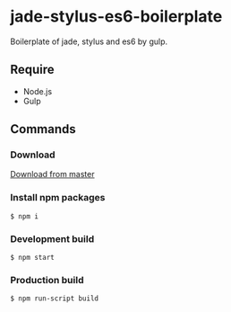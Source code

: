 # jade-stylus-es6-boilerplate
Boilerplate of jade, stylus and es6 by gulp.


## Require
* Node.js
* Gulp


## Commands
### Download

[Download from master](https://github.com/ryonakae/jade-stylus-es6-boilerplate/archive/master.zip)

### Install npm packages

    $ npm i

### Development build

    $ npm start

### Production build

    $ npm run-script build
